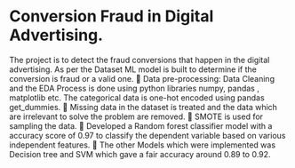 # Conversion Fraud in Digital Advertising.
The project is  to detect the fraud conversions that happen in the digital advertising. As per the Dataset ML model is built to determine if the conversion is fraud or a valid one. 
	Data pre-processing: Data Cleaning and the EDA Process is done using python libraries numpy, pandas , matplotlib etc. The categorical data is one-hot encoded using pandas get_dummies.
	Missing data in the dataset is treated and the data which are irrelevant to solve the problem are removed.
	SMOTE is used for sampling the data.
	Developed a Random forest classifier model with a accuracy score of 0.97 to classify the dependent variable based on various independent features.
	The other Models which were implemented was Decision tree and SVM which gave a fair accuracy around 0.89 to 0.92.
